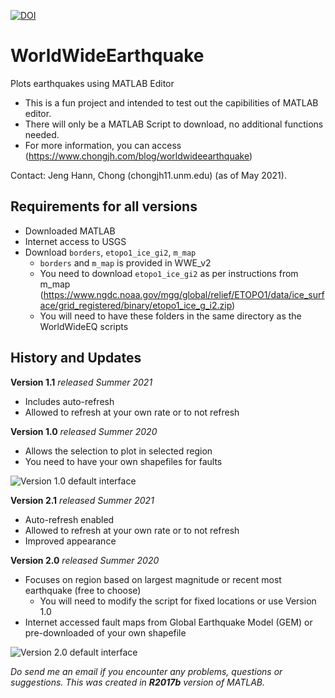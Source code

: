 [![DOI](https://zenodo.org/badge/259527731.svg)](https://zenodo.org/doi/10.5281/zenodo.11508590)

# WorldWideEarthquake
Plots earthquakes using MATLAB Editor
- This is a fun project and intended to test out the capibilities of MATLAB editor. 
- There will only be a MATLAB Script to download, no additional functions needed.
- For more information, you can access (https://www.chongjh.com/blog/worldwideearthquake)

Contact: Jeng Hann, Chong (chongjh11.unm.edu) (as of May 2021). 
  

## Requirements for all versions
- Downloaded MATLAB 
- Internet access to USGS
- Download ```borders```, ```etopo1_ice_gi2```, ```m_map```
  - ```borders``` and ```m_map``` is provided in WWE_v2
  - You need to download ```etopo1_ice_gi2``` as per instructions from m_map    (https://www.ngdc.noaa.gov/mgg/global/relief/ETOPO1/data/ice_surface/grid_registered/binary/etopo1_ice_g_i2.zip)
  - You will need to have these folders in the same directory as the WorldWideEQ scripts

## History and Updates
**Version 1.1** _released Summer 2021_
  - Includes auto-refresh
  - Allowed to refresh at your own rate or to not refresh

**Version 1.0** _released Summer 2020_
- Allows the selection to plot in selected region
- You need to have your own shapefiles for faults 

![Version 1.0 default interface](https://github.com/jhchong11/WorldWideEarthquake/blob/master/Images/example2.png)

**Version 2.1**  _released Summer 2021_
  - Auto-refresh enabled
  - Allowed to refresh at your own rate or to not refresh
  - Improved appearance 

**Version 2.0** _released Summer 2020_
- Focuses on region based on largest magnitude or recent most earthquake (free to choose)
  - You will need to modify the script for fixed locations or use Version 1.0
- Internet accessed fault maps from Global Earthquake Model (GEM) or pre-downloaded of your own shapefile

![Version 2.0 default interface](https://github.com/jhchong11/WorldWideEarthquake/blob/master/Images/example1.png)

_Do send me an email if you encounter any problems, questions or suggestions. This was created in **R2017b** version of MATLAB._
